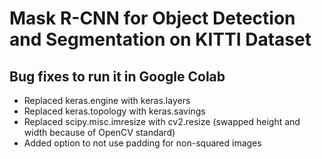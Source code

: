 # Mask R-CNN for Object Detection and Segmentation on KITTI Dataset

## Bug fixes to run it in Google Colab

* Replaced keras.engine with keras.layers
* Replaced keras.topology with keras.savings
* Replaced scipy.misc.imresize with cv2.resize (swapped height and width because of OpenCV standard)
* Added option to not use padding for non-squared images
